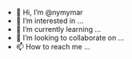 - 👋 Hi, I’m @nymymar
- 👀 I’m interested in ...
- 🌱 I’m currently learning ...
- 💞️ I’m looking to collaborate on ...
- 📫 How to reach me ...

<!---
nymymar/nymymar is a ✨ special ✨ repository because its `README.md` (this file) appears on your GitHub profile.
You can click the Preview link to take a look at your changes.
--->
